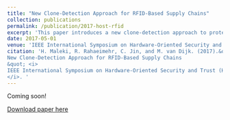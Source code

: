 ```yaml
---
title: "New Clone-Detection Approach for RFID-Based Supply Chains"
collection: publications
permalink: /publication/2017-host-rfid
excerpt: 'This paper introduces a new clone-detection approach to protect RFID-based Supply Chains. It moves the local databases in the site of every partner to the non-volatile memory on each chip.'
date: 2017-05-01
venue: 'IEEE International Symposium on Hardware-Oriented Security and Trust (HOST)'
citation: 'H. Maleki, R. Rahaeimehr, C. Jin, and M. van Dijk. (2017).&quot;
New Clone-Detection Approach for RFID-Based Supply Chains
&quot; <i>
IEEE International Symposium on Hardware-Oriented Security and Trust (HOST)
</i>. '
---
```


Coming soon!

[Download paper here](https://ieeexplore.ieee.org/document/7951810)
